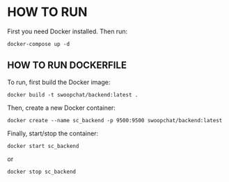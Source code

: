 # HOW TO RUN
First you need Docker installed.
Then run:
```
docker-compose up -d
```

## HOW TO RUN DOCKERFILE

To run, first build the Docker image:
```
docker build -t swoopchat/backend:latest .
```

Then, create a new Docker container:
```
docker create --name sc_backend -p 9500:9500 swoopchat/backend:latest
```

Finally, start/stop the container:
```
docker start sc_backend
```
or
```
docker stop sc_backend
```